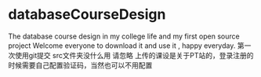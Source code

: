 # databaseCourseDesign
The database course design in my college life and my first open source project
Welcome everyone to download it and use it , happy everyday.
第一次使用git提交 src文件夹没什么用 请忽略
上传的课设是关于PT站的，登录注册的时候需要自己配置验证码，当然也可以不用配置
